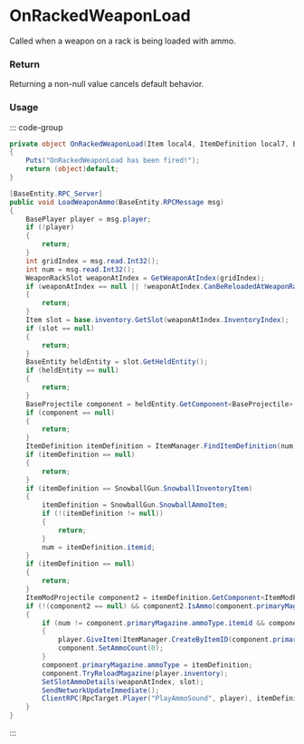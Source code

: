 # OnRackedWeaponLoad
<Badge type="info" text="Item"/><Badge type="danger" text="Carbon Compatible"/><Badge type="warning" text="Oxide Compatible"/>
Called when a weapon on a rack is being loaded with ammo.

### Return
Returning a non-null value cancels default behavior.

### Usage
::: code-group
```csharp [Example]
private object OnRackedWeaponLoad(Item local4, ItemDefinition local7, BasePlayer local0, WeaponRack weaponRack)
{
	Puts("OnRackedWeaponLoad has been fired!");
	return (object)default;
}
```
```csharp [Source — Assembly-CSharp @ WeaponRack]
[BaseEntity.RPC_Server]
public void LoadWeaponAmmo(BaseEntity.RPCMessage msg)
{
	BasePlayer player = msg.player;
	if (!player)
	{
		return;
	}
	int gridIndex = msg.read.Int32();
	int num = msg.read.Int32();
	WeaponRackSlot weaponAtIndex = GetWeaponAtIndex(gridIndex);
	if (weaponAtIndex == null || !weaponAtIndex.CanBeReloadedAtWeaponRack())
	{
		return;
	}
	Item slot = base.inventory.GetSlot(weaponAtIndex.InventoryIndex);
	if (slot == null)
	{
		return;
	}
	BaseEntity heldEntity = slot.GetHeldEntity();
	if (heldEntity == null)
	{
		return;
	}
	BaseProjectile component = heldEntity.GetComponent<BaseProjectile>();
	if (component == null)
	{
		return;
	}
	ItemDefinition itemDefinition = ItemManager.FindItemDefinition(num);
	if (itemDefinition == null)
	{
		return;
	}
	if (itemDefinition == SnowballGun.SnowballInventoryItem)
	{
		itemDefinition = SnowballGun.SnowballAmmoItem;
		if (!(itemDefinition != null))
		{
			return;
		}
		num = itemDefinition.itemid;
	}
	if (itemDefinition == null)
	{
		return;
	}
	ItemModProjectile component2 = itemDefinition.GetComponent<ItemModProjectile>();
	if (!(component2 == null) && component2.IsAmmo(component.primaryMagazine.definition.ammoTypes))
	{
		if (num != component.primaryMagazine.ammoType.itemid && component.primaryMagazine.contents > 0)
		{
			player.GiveItem(ItemManager.CreateByItemID(component.primaryMagazine.ammoType.itemid, component.primaryMagazine.contents, 0uL));
			component.SetAmmoCount(0);
		}
		component.primaryMagazine.ammoType = itemDefinition;
		component.TryReloadMagazine(player.inventory);
		SetSlotAmmoDetails(weaponAtIndex, slot);
		SendNetworkUpdateImmediate();
		ClientRPC(RpcTarget.Player("PlayAmmoSound", player), itemDefinition.itemid, 0);
	}
}

```
:::
